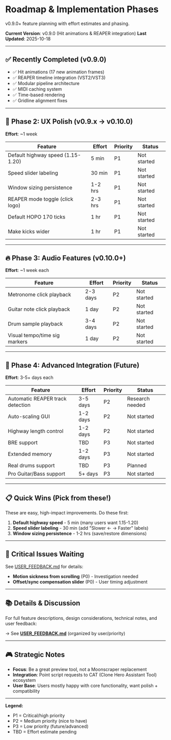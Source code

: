 # Roadmap & Implementation Phases

v0.9.0+ feature planning with effort estimates and phasing.

**Current Version**: v0.9.0 (Hit animations & REAPER integration)
**Last Updated**: 2025-10-18

---

## ✅ Recently Completed (v0.9.0)

- ✅ Hit animations (17 new animation frames)
- ✅ REAPER timeline integration (VST2/VST3)
- ✅ Modular pipeline architecture
- ✅ MIDI caching system
- ✅ Time-based rendering
- ✅ Gridline alignment fixes

---

## 🎯 Phase 2: UX Polish (v0.9.x → v0.10.0)

**Effort**: ~1 week

| Feature | Effort | Priority | Status |
|---------|--------|----------|--------|
| Default highway speed (1.15-1.20) | 5 min | P1 | Not started |
| Speed slider labeling | 30 min | P1 | Not started |
| Window sizing persistence | 1-2 hrs | P1 | Not started |
| REAPER mode toggle (click logo) | 2-3 hrs | P1 | Not started |
| Default HOPO 170 ticks | 1 hr | P1 | Not started |
| Make kicks wider | 1 hr | P1 | Not started |

---

## 🔥 Phase 3: Audio Features (v0.10.0+)

**Effort**: ~1 week each

| Feature | Effort | Priority | Status |
|---------|--------|----------|--------|
| Metronome click playback | 2-3 days | P2 | Not started |
| Guitar note click playback | 1 day | P2 | Not started |
| Drum sample playback | 3-4 days | P2 | Not started |
| Visual tempo/time sig markers | 1 day | P2 | Not started |

---

## 🔧 Phase 4: Advanced Integration (Future)

**Effort**: 3-5+ days each

| Feature | Effort | Priority | Status |
|---------|--------|----------|--------|
| Automatic REAPER track detection | 3-5 days | P2 | Research needed |
| Auto-scaling GUI | 1-2 days | P2 | Not started |
| Highway length control | 1-2 days | P2 | Not started |
| BRE support | TBD | P3 | Not started |
| Extended memory | 1-2 days | P3 | Not started |
| Real drums support | TBD | P3 | Planned |
| Pro Guitar/Bass support | 5+ days | P3 | Not started |

---

## 📋 Quick Wins (Pick from these!)

These are easy, high-impact improvements. Do these first:

1. **Default highway speed** - 5 min (many users want 1.15-1.20)
2. **Speed slider labeling** - 30 min (add "Slower ← → Faster" labels)
3. **Window sizing persistence** - 1-2 hrs (save/restore dimensions)

---

## 🚨 Critical Issues Waiting

See [USER_FEEDBACK.md](USER_FEEDBACK.md) for details:

- **Motion sickness from scrolling** (P0) - Investigation needed
- **Offset/sync compensation slider** (P0) - User timing adjustment

---

## 📚 Details & Discussion

For full feature descriptions, design considerations, technical notes, and user feedback:

→ See **[USER_FEEDBACK.md](USER_FEEDBACK.md)** (organized by user/priority)

---

## 🎮 Strategic Notes

- **Focus**: Be a great preview tool, not a Moonscraper replacement
- **Integration**: Point script requests to CAT (Clone Hero Assistant Tool) ecosystem
- **User Base**: Users mostly happy with core functionality, want polish + compatibility

---

**Legend:**
- P1 = Critical/high priority
- P2 = Medium priority (nice to have)
- P3 = Low priority (future/advanced)
- TBD = Effort estimate pending
